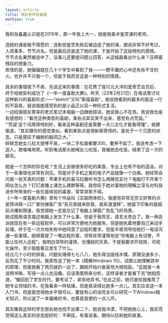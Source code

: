 ```yaml
---
layout: article
title: 我的老师张鑫鑫
mathjax: true
---
```


我和张鑫鑫认识是在2015年，那一年我上大一，她是我美术鉴赏课的老师。  
<!--more-->
选她的课是极不情愿的：选影视鉴赏失败后被迫选了她的课，据说非常不好考过，人烦事多，节节点名。但是最后还是选了她的课，于是开始了这段特别的感情。  
节节点名果然被说中了，没事儿还要提问题让回答，从这幅画看出什么来？压榨着残存的想象力。  
奇怪的是，她偏偏就在几十个学生中看到了我——一颗平庸的心中还有些不甘的火。也许并不只我一个，但是于我而言这是一种特别的情感。  

其余的事情按下不表，先说近来的事情：在花费了我12元大洋的爱奇艺会员后，终于给她安利成功了《一年一度喜剧大赛》。昨天（22年2月21日）在电话里讨论这种新兴的喜剧形式——“sketch”又叫“素描喜剧”。她说她看到的最多的是这一行的不容易，我说我能感受到的是小品正以另一种形式复活。  
一边拾掇朋友寄来的老式笔记本电脑一边跟她搭话，她说我心不在焉。我说我也是有感想的：“看完这种类型的喜剧，某些点其实笑不出来，感觉有点荒诞。”  
“‘荒诞’这个词用得特别好，看来这种喜剧还是需要一点儿文化才能看得懂”，她揶揄道，“其实跟你的感觉类似，看到某些点是很新颖奇怪的，是处于一个沉思的状态，只是感叹于编剧的脑洞之大。”  
碎碎念她女儿拉大提琴不易，一块二手松香都要300，要养不起了。我说考虑一下送人，她咯咯地笑。听到电话那头她喊女儿吃饭，我催她去吃饭，结束了这一次的聊天。  

她是一个怎样的存在呢？生活上会做很多好吃的美食，专业上也有不俗的造诣，对于一些事情也非常有洞见。但是对于手机之类的电子产品就像一个白痴，她经常会问我一些天真的问题：苹果手机的喜马拉雅听书怎么用微信支付？电脑打不开某个网址怎么办？钉钉直播上课怎么建群等等。我惊叹于她对事物的理解之深与对科技进步所带来的一些负面体验的毒害，常常哭笑不得。  
《一年一度喜剧大赛》里有个作品叫《互联网体检》，我感觉非常无奈又好笑的点是蒋诗萌一口广普扮弹窗广告“系兄弟就来砍我，我系渣渣辉”，她留下印象的是超前点播和限速，我觉得她一定是忘记了电脑上弹窗广告乱飞的场景。  
她试图用语言描述电脑上发生了什么事，但是于我而言，语言太苍白了。我一再告诉她现在有一些远程软件，可以非常方便地为她服务，但是她执着地要自己来动手处理。终于在一次次地失败中她同意了远程的要求，但是半夜领导给她打一电话沟通一些事情，她顺着提了一嘴远程的事，领导非常谨慎地说“你电脑上有试卷，不能让任何人远程”。我明白领导的谨慎，也懂她的天真，于是我要求开视频，可视化操作，至少我能看见发生了什么。  
经过几个小时的排查，问题处理得七七八八，她乐得当提线木偶，原理没通多少，反而花了不少时间。我索性送了她一本《精解Windows 10》，试图让她理解其中的原理，但是她看了两页就扔一边了，跟刚开始兴奋喜悦大相径庭。“这就是一本说明书嘛，写得一点儿也没趣。应该用案例来分析，这样读者才能看下去”她抱怨道，“像回到了学生时代，要考试了，紧张地背书。”在此之前，她可是给我推荐了她专业领域的书，在我看来一样枯燥，但是我读得比她多一点儿。其实应该送一本入门书，但是我觉得她水平很可以，要是有心的话完全可以研究一下Windows相关知识，所以送了一本偏难的书，也算是我使的一点儿坏。  

其实像我这样的学生朋友她也找不出第二个，她说我冷漠，不把她放心上，我反而觉得这么真实的状态挺好的：不牵挂，有事说事。期待以后和她的故事。
